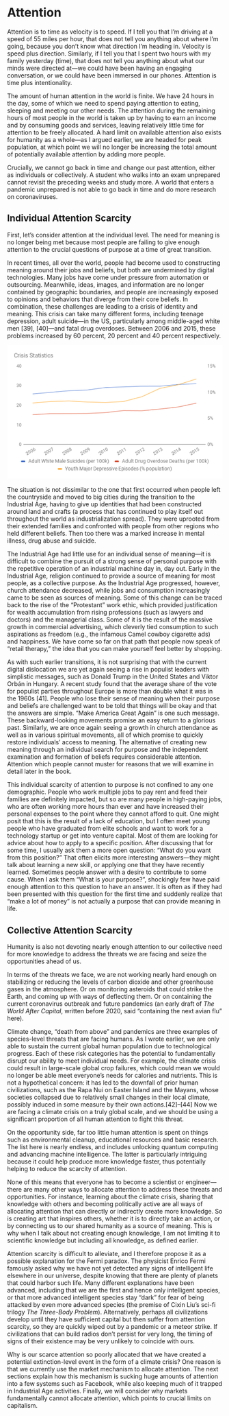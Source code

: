 # Attention

Attention is to time as velocity is to speed. If I tell you that I’m driving at a speed of 55 miles per hour, that does not tell you anything about where I’m going, because you don’t know what direction I’m heading in. Velocity is speed plus direction. Similarly, if I tell you that I spent two hours with my family yesterday (time), that does not tell you anything about what our minds were directed at—we could have been having an engaging conversation, or we could have been immersed in our phones. Attention is time plus intentionality.

The amount of human attention in the world is finite. We have 24 hours in the day, some of which we need to spend paying attention to eating, sleeping and meeting our other needs. The attention during the remaining hours of most people in the world is taken up by having to earn an income and by consuming goods and services, leaving relatively little time for attention to be freely allocated. A hard limit on available attention also exists for humanity as a whole—as I argued earlier, we are headed for peak population, at which point we will no longer be increasing the total amount of potentially available attention by adding more people. 

Crucially, we cannot go back in time and change our past attention, either as individuals or collectively. A student who walks into an exam unprepared cannot revisit the preceding weeks and study more. A world that enters a pandemic unprepared is not able to go back in time and do more research on coronaviruses.


## Individual Attention Scarcity 

First, let’s consider attention at the individual level. The need for meaning is no longer being met because most people are failing to give enough attention to the crucial questions of purpose at a time of great transition.

In recent times, all over the world, people had become used to constructing meaning around their jobs and beliefs, but both are undermined by digital technologies. Many jobs have come under pressure from automation or outsourcing. Meanwhile, ideas, images, and information are no longer contained by geographic boundaries, and people are increasingly exposed to opinions and behaviors that diverge from their core beliefs. In combination, these challenges are leading to a crisis of identity and meaning. This crisis can take many different forms, including teenage depression, adult suicide—in the US, particularly among middle-aged white men [39], [40]—and fatal drug overdoses. Between 2006 and 2015, these problems increased by 60 percent, 20 percent and 40 percent respectively.

[![Crisis Statistics](../assets/crisis-statistics.png)](../Appendix.md#crisis-stats)

The situation is not dissimilar to the one that first occurred when people left the countryside and moved to big cities during the transition to the Industrial Age, having to give up identities that had been constructed around land and crafts (a process that has continued to play itself out throughout the world as industrialization spread). They were uprooted from their extended families and confronted with people from other regions who held different beliefs. Then too there was a marked increase in mental illness, drug abuse and suicide.

The Industrial Age had little use for an individual sense of meaning—it is difficult to combine the pursuit of a strong sense of personal purpose with the repetitive operation of an industrial machine day in, day out. Early in the Industrial Age, religion continued to provide a source of meaning for most people, as a collective purpose. As the Industrial Age progressed, however, church attendance decreased, while jobs and consumption increasingly came to be seen as sources of meaning. Some of this change can be traced back to the rise of the “Protestant” work ethic, which provided justification for wealth accumulation from rising professions (such as lawyers and doctors) and the managerial class. Some of it is the result of the massive growth in commercial advertising, which cleverly tied consumption to such aspirations as freedom (e.g., the infamous Camel cowboy cigarette ads) and happiness. We have come so far on that path that people now speak of “retail therapy,” the idea that you can make yourself feel better by shopping.

As with such earlier transitions, it is not surprising that with the current digital dislocation we are yet again seeing a rise in populist leaders with simplistic messages, such as Donald Trump in the United States and Viktor Orbán in Hungary. A recent study found that the average share of the vote for populist parties throughout Europe is more than double what it was in the 1960s [41]. People who lose their sense of meaning when their purpose and beliefs are challenged want to be told that things will be okay and that the answers are simple. “Make America Great Again” is one such message. These backward-looking movements promise an easy return to a glorious past. Similarly, we are once again seeing a growth in church attendance as well as in various spiritual movements, all of which promise to quickly restore individuals’ access to meaning. The alternative of creating new meaning through an individual search for purpose and the independent examination and formation of beliefs requires considerable attention. Attention which people cannot muster for reasons that we will examine in detail later in the book. 

This individual scarcity of attention to purpose is not confined to any one demographic. People who work multiple jobs to pay rent and feed their families are definitely impacted, but so are many people in high-paying jobs, who are often working more hours than ever and have increased their personal expenses to the point where they cannot afford to quit. One might posit that this is the result of a lack of education, but I often meet young people who have graduated from elite schools and want to work for a technology startup or get into venture capital. Most of them are looking for advice about how to apply to a specific position. After discussing that for some time, I usually ask them a more open question: “What do you want from this position?” That often elicits more interesting answers—they might talk about learning a new skill, or applying one that they have recently learned. Sometimes people answer with a desire to contribute to some cause. When I ask them “What is your purpose?”, shockingly few have paid enough attention to this question to have an answer. It is often as if they had been presented with this question for the first time and suddenly realize that “make a lot of money” is not actually a purpose that can provide meaning in life. 


## Collective Attention Scarcity 

Humanity is also not devoting nearly enough attention to our collective need for more knowledge to address the threats we are facing and seize the opportunities ahead of us.

In terms of the threats we face, we are not working nearly hard enough on stabilizing or reducing the levels of carbon dioxide and other greenhouse gases in the atmosphere. Or on monitoring asteroids that could strike the Earth, and coming up with ways of deflecting them. Or on containing the current coronavirus outbreak and future pandemics (an early draft of *The World After Capital*, written before 2020, said “containing the next avian flu” here). 

Climate change, “death from above” and pandemics are three examples of species-level threats that are facing humans. As I wrote earlier, we are only able to sustain the current global human population due to technological progress. Each of these risk categories has the potential to fundamentally disrupt our ability to meet individual needs. For example, the climate crisis could result in large-scale global crop failures, which could mean we would no longer be able meet everyone’s needs for calories and nutrients. This is not a hypothetical concern: it has led to the downfall of prior human civilizations, such as the Rapa Nui on Easter Island and the Mayans, whose societies collapsed due to relatively small changes in their local climate, possibly induced in some measure by their own actions.[42]–[44] Now we are facing a climate crisis on a truly global scale, and we should be using a significant proportion of all human attention to fight this threat.

On the opportunity side, far too little human attention is spent on things such as environmental cleanup, educational resources and basic research. The list here is nearly endless, and includes unlocking quantum computing and advancing machine intelligence. The latter is particularly intriguing because it could help produce more knowledge faster, thus potentially helping to reduce the scarcity of attention.

None of this means that everyone has to become a scientist or engineer—there are many other ways to allocate attention to address these threats and opportunities. For instance, learning about the climate crisis, sharing that knowledge with others and becoming politically active are all ways of allocating attention that can directly or indirectly create more knowledge. So is creating art that inspires others, whether it is to directly take an action, or by connecting us to our shared humanity as a source of meaning. This is why when I talk about not creating enough knowledge, I am not limiting it to scientific knowledge but including all knowledge, as defined earlier.

Attention scarcity is difficult to alleviate, and I therefore propose it as a possible explanation for the Fermi paradox. The physicist Enrico Fermi famously asked why we have not yet detected any signs of intelligent life elsewhere in our universe, despite knowing that there are plenty of planets that could harbor such life. Many different explanations have been advanced, including that we are the first and hence only intelligent species, or that more advanced intelligent species stay “dark” for fear of being attacked by even more advanced species (the premise of Cixin Liu’s sci-fi trilogy *The Three-Body Problem*). Alternatively, perhaps all civilizations develop until they have sufficient capital but then suffer from attention scarcity, so they are quickly wiped out by a pandemic or a meteor strike. If civilizations that can build radios don’t persist for very long, the timing of signs of their existence may be very unlikely to coincide with ours.

Why is our scarce attention so poorly allocated that we have created a potential extinction-level event in the form of a climate crisis? One reason is that we currently use the market mechanism to allocate attention. The next sections explain how this mechanism is sucking huge amounts of attention into a few systems such as Facebook, while also keeping much of it trapped in Industrial Age activities. Finally, we will consider why markets fundamentally cannot allocate attention, which points to crucial limits on capitalism.
